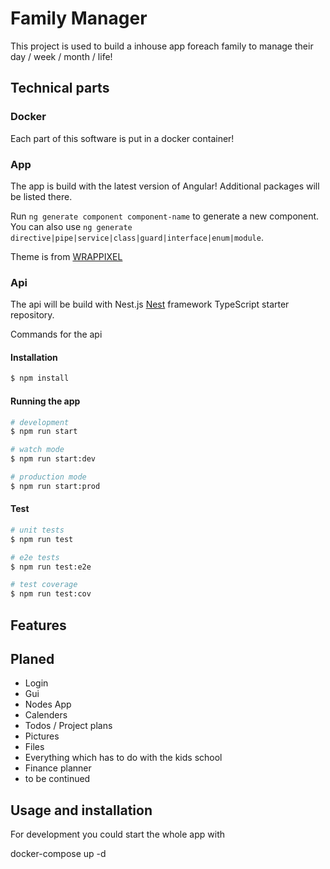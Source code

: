 # Family Manager

This project is used to build a inhouse app foreach family to manage their day / week / month / life!

## Technical parts

### Docker

Each part of this software is put in a docker container!

### App

The app is build with the latest version of Angular! Additional packages will be listed there.

Run `ng generate component component-name` to generate a new component. You can also use `ng generate directive|pipe|service|class|guard|interface|enum|module`.

Theme is from [WRAPPIXEL](https://www.wrappixel.com/templates/materialpro-angular-dashboard/)


### Api

The api will be build with Nest.js
[Nest](https://github.com/nestjs/nest) framework TypeScript starter repository.

Commands for the api

#### Installation

```bash
$ npm install
```

#### Running the app

```bash
# development
$ npm run start

# watch mode
$ npm run start:dev

# production mode
$ npm run start:prod
```

#### Test

```bash
# unit tests
$ npm run test

# e2e tests
$ npm run test:e2e

# test coverage
$ npm run test:cov
```

## Features

## Planed

- Login
- Gui
- Nodes App
- Calenders
- Todos / Project plans
- Pictures
- Files
- Everything which has to do with the kids school
- Finance planner
- to be continued

## Usage and installation

For development you could start the whole app with

docker-compose up -d
